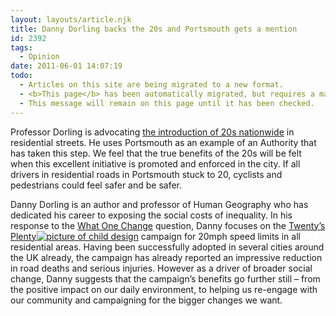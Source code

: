 ```yaml
---
layout: layouts/article.njk
title: Danny Dorling backs the 20s and Portsmouth gets a mention
id: 2392
tags:
  - Opinion
date: 2011-06-01 14:07:19
todo:
  - Articles on this site are being migrated to a new format.
  - <b>This page</b> has been automatically migrated, but requires a manual check-&amp;-tune to ensure the format and links all work as expected.
  - This message will remain on this page until it has been checked.
---
```


Professor Dorling is advocating [the introduction of 20s nationwide](http://www.whatonechange.co.uk/adopt-a-20mph-speed-limit-in-residential-areas-danny-dorling/ "Danny Dorling") in residential streets. He uses Portsmouth as an example of an Authority that has taken this step. We feel that the true benefits of the 20s will be felt when this excellent initiative is promoted and enforced in the city. If all drivers in residential roads in Portsmouth stuck to 20, cyclists and pedestrians could feel safer and be safer.

Danny Dorling is an author and professor of Human Geography who has  dedicated his career to exposing the social costs of inequality. In his  response to the [What One Change](http://www.whatonechange.co.uk/ "what one change") question, Danny focuses on the [Twenty’s Plenty](http://www.20splentyforus.org.uk/ "20s plenty")[![picture of child design](http://www.pompeybug.co.uk/wp-content/uploads/2011/06/20a-150x126.jpg)](http://www.pompeybug.co.uk/2011/06/danny-dorling-backs-the-20s-and-portsmouth-gets-a-mention/20a/) campaign for 20mph speed limits in all residential areas. Having been  successfully adopted in several cities around the UK already, the  campaign has already reported an impressive reduction in road deaths and  serious injuries. However as a driver of broader social change, Danny  suggests that the campaign’s benefits go further still – from the  positive impact on our daily environment, to helping us re-engage with  our community and campaigning for the bigger changes we want.

&nbsp;